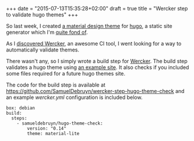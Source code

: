 +++
date = "2015-07-13T15:35:28+02:00"
draft = true
title = "Wercker step to validate hugo themes"
+++

So last week, I created [a material design theme](2015/material-lite-theme-for-hugo/) for [hugo](http://gohugo.io), a static site generator which I'm [quite fond of](search/?q=hugo).

As I [discovered Wercker](2015/continuous-integration-with-hugo-and-wercker/), an awesome CI tool, I went looking for a way to automatically validate themes.

There wasn't any, so I simply wrote a build step for [Wercker](http://wercker.com). The build step validates a hugo theme using [an example site](https://github.com/spf13/HugoBasicExample). It also checks if you included some files required for a future hugo themes site. 

The code for the build step is available at https://github.com/SamuelDebruyn/wercker-step-hugo-theme-check and an example *wercker.yml* configuration is included below.

	box: debian
	build:
	  steps:
	    - samueldebruyn/hugo-theme-check:
	        version: "0.14"
	        theme: material-lite